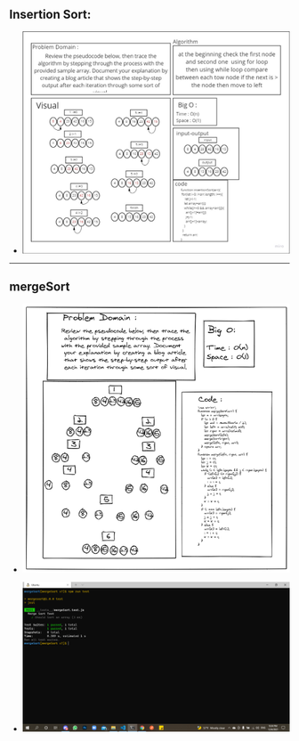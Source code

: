 ## Insertion Sort: 

- ![lab26](InsertionSort/lab26.jpg)

--- 

## mergeSort 
- ![lab27](mergeSort/code27.png)

- ![test27](mergeSort/test27.png)

